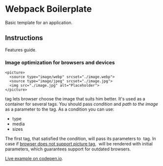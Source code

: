 # Webpack Boilerplate

Basic template for an application.

## Instructions

Features guide.

### Image optimization for browsers and devices

```
<picture>
  <source type="image/webp" srcset="./image.webp">
  <source type="image/jpeg" srcset="./image.jpg">
  <img src="./image.jpg" alt="Placeholder">
</picture>
```

<Picture> tag lets browser choose the image that suits him better. It's used as a container for several <source> tags. You should pass *condition* and *path to the image* as a parameter to the <source> tag. As a condition you can use:

* type
* media
* sizes

The first <source> tag, that satisfied the condition, will pass its parameters to <img> tag. In case if [browser does not support picture tag](https://caniuse.com/#search=picture), <img> will be rendered with initial parameters, which guarantees support for outdated browsers.

[Live example on codepen.io](https://codepen.io/mikhailnetkachev-halolab/pen/NWPqgWL).
